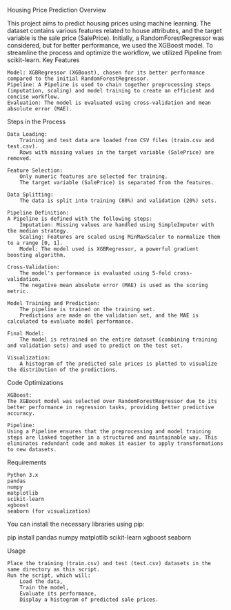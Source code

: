 Housing Price Prediction
Overview

This project aims to predict housing prices using machine learning. The dataset contains various features related to house attributes, and the target variable is the sale price (SalePrice). Initially, a RandomForestRegressor was considered, but for better performance, we used the XGBoost model. To streamline the process and optimize the workflow, we utilized Pipeline from scikit-learn.
Key Features

    Model: XGBRegressor (XGBoost), chosen for its better performance compared to the initial RandomForestRegressor.
    Pipeline: A Pipeline is used to chain together preprocessing steps (imputation, scaling) and model training to create an efficient and concise workflow.
    Evaluation: The model is evaluated using cross-validation and mean absolute error (MAE).

Steps in the Process

    Data Loading:
        Training and test data are loaded from CSV files (train.csv and test.csv).
        Rows with missing values in the target variable (SalePrice) are removed.

    Feature Selection:
        Only numeric features are selected for training.
        The target variable (SalePrice) is separated from the features.

    Data Splitting:
        The data is split into training (80%) and validation (20%) sets.

    Pipeline Definition:
    A Pipeline is defined with the following steps:
        Imputation: Missing values are handled using SimpleImputer with the median strategy.
        Scaling: Features are scaled using MinMaxScaler to normalize them to a range [0, 1].
        Model: The model used is XGBRegressor, a powerful gradient boosting algorithm.

    Cross-Validation:
        The model's performance is evaluated using 5-fold cross-validation.
        The negative mean absolute error (MAE) is used as the scoring metric.

    Model Training and Prediction:
        The pipeline is trained on the training set.
        Predictions are made on the validation set, and the MAE is calculated to evaluate model performance.

    Final Model:
        The model is retrained on the entire dataset (combining training and validation sets) and used to predict on the test set.

    Visualization:
        A histogram of the predicted sale prices is plotted to visualize the distribution of the predictions.

Code Optimizations

    XGBoost:
    The XGBoost model was selected over RandomForestRegressor due to its better performance in regression tasks, providing better predictive accuracy.

    Pipeline:
    Using a Pipeline ensures that the preprocessing and model training steps are linked together in a structured and maintainable way. This eliminates redundant code and makes it easier to apply transformations to new datasets.

Requirements

    Python 3.x
    pandas
    numpy
    matplotlib
    scikit-learn
    xgboost
    seaborn (for visualization)

You can install the necessary libraries using pip:

pip install pandas numpy matplotlib scikit-learn xgboost seaborn

Usage

    Place the training (train.csv) and test (test.csv) datasets in the same directory as this script.
    Run the script, which will:
        Load the data,
        Train the model,
        Evaluate its performance,
        Display a histogram of predicted sale prices.
